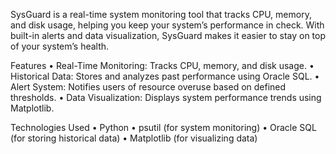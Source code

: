 SysGuard is a real-time system monitoring tool that tracks CPU, memory, and disk usage, helping you keep your system’s performance in check. With built-in alerts and data visualization, SysGuard makes it easier to stay on top of your system’s health.

Features
	•	Real-Time Monitoring: Tracks CPU, memory, and disk usage.
	•	Historical Data: Stores and analyzes past performance using Oracle SQL.
	•	Alert System: Notifies users of resource overuse based on defined thresholds.
	•	Data Visualization: Displays system performance trends using Matplotlib.

Technologies Used
	•	Python
	•	psutil (for system monitoring)
	•	Oracle SQL (for storing historical data)
	•	Matplotlib (for visualizing data)

